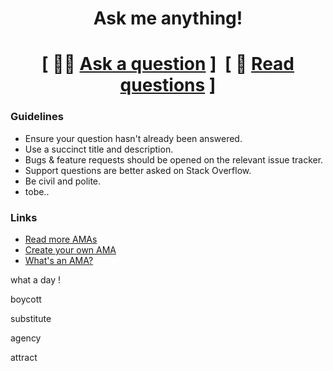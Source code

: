 <h1 align="center">Ask me anything!</h1>


<h1 align="center">[ 🙋🏼 <a href="../../issues/new">Ask a question</a> ] &nbsp;[ 👀 <a href="../../issues?q=is%3Aissue+is%3Aopen">Read questions</a> ]</h1>

### Guidelines

- Ensure your question hasn't already been answered.
- Use a succinct title and description.
- Bugs & feature requests should be opened on the relevant issue tracker.
- Support questions are better asked on Stack Overflow.
- Be civil and polite.
- tobe..

### Links

- [Read more AMAs](https://github.com/sindresorhus/amas)
- [Create your own AMA](https://github.com/sindresorhus/amas/blob/master/create-ama.md)
- [What's an AMA?](https://en.wikipedia.org/wiki//r/IAmA)



what a day !

boycott

substitute

agency

attract
